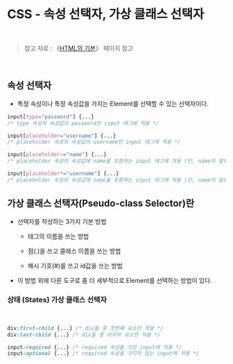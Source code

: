 # CSS - 속성 선택자, 가상 클래스 선택자

<br/>

>  참고 자료 : 《<a href="https://github.com/SangYoonLee1231/TIL/blob/main/HTML%20%26%20CSS/html_basic_concept.md">HTML의 기본</a>》 페이지 참고

<br/>

## 속성 선택자

* 특정 속성이나 특정 속성값을 가지는 Element를 선택할 수 있는 선택자이다.

```css
input[type="password"] {...}
/* type 속성의 속성값이 password인 input 태그에 적용 */

input[placeholder="username"] {...}
/* placeholder 속성의 속성값이 username인 input 태그에 적용 */

input[placeholder~="name"] {...}
/* placeholder 속성의 속성값에 name을 포함하는 input 태그에 적용 (단, name의 앞뒤에 공백이 반드시 있어야 한다.) */

input[placeholder*="username"] {...}
/* placeholder 속성의 속성값에 name을 포함하는 input 태그에 적용 (단, name의 앞뒤에 공백이 없어도 된다.) */
```

## 가상 클래스 선택자(Pseudo-class Selector)란

* 선택자를 작성하는 3가지 기본 방법

    * 태그의 이름을 쓰는 방법

    * 점(.)을 쓰고 클래스 이름을 쓰는 방법

    * 해시 기호(#)를 쓰고 id값을 쓰는 방법

* 이 방법 외에 다른 도구로 좀 더 세부적으로 Element를 선택하는 방법이 있다.

### 상태 (States) 가상 클래스 선택자

<br/>

```css
div:first-child {...} /* div들 중 첫번째 요소만 적용 */
div:last-child {...} /* div들 중 마지막 요소만 적용 */
```

```css
input:required {...} /* required 속성을 가진 input에 적용 */
input:optional {...} /* required 속성을 가지지 않는 input에 적용 */
```
